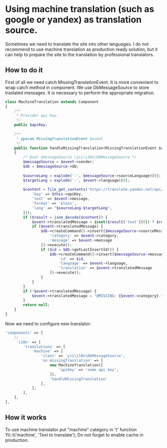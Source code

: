 Using machine translation (such as google or yandex) as translation source.
================================

Sometimes we need to translate the site into other languages.
I do not recommend to use machine translation as production ready solution, but it can help to prepare the site to the translation by professional translators.


## How to do it

First of all we need catch MissingTranslationEvent. It is more convenient to wrap catch method in component.
We use DbMessageSource to store traslated messages. It is necessary to perform the appropriate migration.

```php
class MachineTranslation extends Component
{
    /**
	 * Provider api key.
	 */
    public $apiKey;
    
    /**
     * @param MissingTranslationEvent $event
     */
    public function handleMissingTranslation(MissingTranslationEvent $event)
    {
        /* @var $messageSource \yii\i18n\DbMessageSource */
        $messageSource = $event->sender;
        $db = $messageSource->db;
		
        $sourceLang = explode('-', $messageSource->sourceLanguage)[0];
        $targetLang = explode('-', $event->language)[0];
        
        $content = file_get_contents('https://translate.yandex.net/api/v1.5/tr.json/translate?' . http_build_query([
            'key' => $this->apiKey,
            'text' => $event->message,
            'format' => 'plain',
            'lang' => "$sourceLang-$targetLang",
        ]));
        if ($result = json_decode($content)) {
			$event->translatedMessage = isset($result['text'][0]) ? $result['text'][0] : null;
			if ($event->translatedMessage) {
				$db->createCommand()->insert($messageSource->sourceMessageTable, [
					'category' => $event->category, 
					'message' => $event->message            
				])->execute();
				if ($id = $db->getLastInsertId()) {
					$db->createCommand()->insert($messageSource->messageTable, [
						'id' => $id,
						'language' => $event->language,
						'translation' => $event->translatedMessage
					])->execute();
				}
			}
        }
        if (!$event->translatedMessage) {
            $event->translatedMessage = "@MISSING: {$event->category}.{$event->message} FOR LANGUAGE {$event->language} @";
        }
        return null;
    }
}
```

Now we need to configure new translator:

```php
'components' => [
    // ...
     'i18n' => [
		'translations' => [
			'machine' => [
				'class' => 'yii\i18n\DbMessageSource',
				'on missingTranslation' => [
					new MachineTranslation([
						'apiKey' => 'some api key',
					]), 
					'handleMissingTranslation'
				],
			],
		],
	],
],
```

## How it works

To use machine translator put "machine" category in 't' function Yii::t('machine', 'Text to translate');
Do not forget to enable cache in production.
